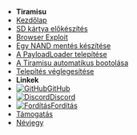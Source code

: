 - **Tiramisu**
- [Kezdőlap](../../introduction)
- [SD kártya előkészítés](sd-preparation)
- [Browser Exploit](browser-exploit)
- [Egy NAND mentés készítése](nand-backup)
- [A PayloadLoader telepítése](installing-payloadloader)
- [A Tiramisu automatikus bootolása](autoboot)
- [Telepítés véglegesítése](finalizing-setup)
- **Linkek**
- [![GitHub](https://icongr.am/simple/github.svg?color=808080&size=16)GitHub](https://github.com/hacks-guide/Guide-WiiU)
- [![Discord](https://icongr.am/simple/discord.svg?colored&size=16)Discord](https://discord.gg/C29hYvh)
- [![Fordítás](https://icongr.am/material/translate.svg?color=808080&size=16)Fordítás](https://hacks-guide.crowdin.com/u/projects/10)
- [Támogatás](../donations)
- [Névjegy](../about)
